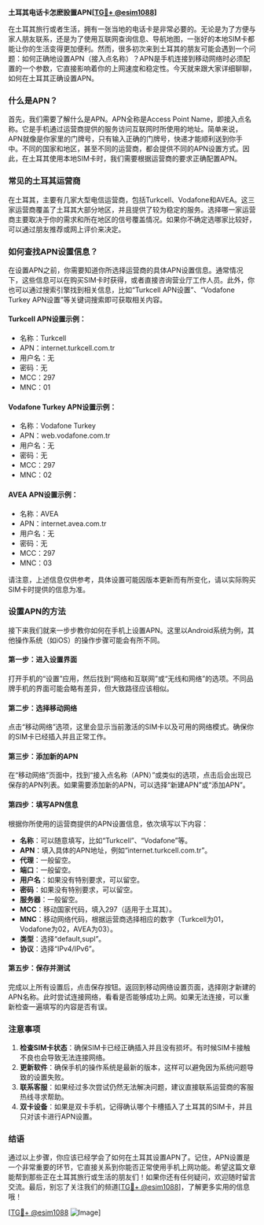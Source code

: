 **土耳其电话卡怎麽設置APN[[TG💪+ @esim1088](https://t.me/s/esim1088)]**

在土耳其旅行或者生活，拥有一张当地的电话卡是非常必要的。无论是为了方便与家人朋友联系，还是为了使用互联网查询信息、导航地图，一张好的本地SIM卡都能让你的生活变得更加便利。然而，很多初次来到土耳其的朋友可能会遇到一个问题：如何正确地设置APN（接入点名称）？APN是手机连接到移动网络时必须配置的一个参数，它直接影响着你的上网速度和稳定性。今天就来跟大家详细聊聊，如何在土耳其正确设置APN。

### 什么是APN？

首先，我们需要了解什么是APN。APN全称是Access Point Name，即接入点名称。它是手机通过运营商提供的服务访问互联网时所使用的地址。简单来说，APN就像是你家里的门牌号，只有输入正确的门牌号，快递才能顺利送到你手中。不同的国家和地区，甚至不同的运营商，都会提供不同的APN设置方式。因此，在土耳其使用本地SIM卡时，我们需要根据运营商的要求正确配置APN。

### 常见的土耳其运营商

在土耳其，主要有几家大型电信运营商，包括Turkcell、Vodafone和AVEA。这三家运营商覆盖了土耳其大部分地区，并且提供了较为稳定的服务。选择哪一家运营商主要取决于你的需求和所在地区的信号覆盖情况。如果你不确定选哪家比较好，可以通过朋友推荐或网上评价来决定。

### 如何查找APN设置信息？

在设置APN之前，你需要知道你所选择运营商的具体APN设置信息。通常情况下，这些信息可以在购买SIM卡时获得，或者直接咨询营业厅工作人员。此外，你也可以通过搜索引擎找到相关信息，比如“Turkcell APN设置”、“Vodafone Turkey APN设置”等关键词搜索即可获取相关内容。

#### Turkcell APN设置示例：
- 名称：Turkcell
- APN：internet.turkcell.com.tr
- 用户名：无
- 密码：无
- MCC：297
- MNC：01

#### Vodafone Turkey APN设置示例：
- 名称：Vodafone Turkey
- APN：web.vodafone.com.tr
- 用户名：无
- 密码：无
- MCC：297
- MNC：02

#### AVEA APN设置示例：
- 名称：AVEA
- APN：internet.avea.com.tr
- 用户名：无
- 密码：无
- MCC：297
- MNC：03

请注意，上述信息仅供参考，具体设置可能因版本更新而有所变化，请以实际购买SIM卡时提供的信息为准。

### 设置APN的方法

接下来我们就来一步步教你如何在手机上设置APN。这里以Android系统为例，其他操作系统（如iOS）的操作步骤可能会有所不同。

#### 第一步：进入设置界面
打开手机的“设置”应用，然后找到“网络和互联网”或“无线和网络”的选项。不同品牌手机的界面可能会略有差异，但大致路径应该相似。

#### 第二步：选择移动网络
点击“移动网络”选项，这里会显示当前激活的SIM卡以及可用的网络模式。确保你的SIM卡已经插入并且正常工作。

#### 第三步：添加新的APN
在“移动网络”页面中，找到“接入点名称（APN）”或类似的选项，点击后会出现已保存的APN列表。如果需要添加新的APN，可以选择“新建APN”或“添加APN”。

#### 第四步：填写APN信息
根据你所使用的运营商提供的APN设置信息，依次填写以下内容：
- **名称**：可以随意填写，比如“Turkcell”、“Vodafone”等。
- **APN**：填入具体的APN地址，例如“internet.turkcell.com.tr”。
- **代理**：一般留空。
- **端口**：一般留空。
- **用户名**：如果没有特别要求，可以留空。
- **密码**：如果没有特别要求，可以留空。
- **服务器**：一般留空。
- **MCC**：移动国家代码，填入297（适用于土耳其）。
- **MNC**：移动网络代码，根据运营商选择相应的数字（Turkcell为01，Vodafone为02，AVEA为03）。
- **类型**：选择“default,supl”。
- **协议**：选择“IPv4/IPv6”。

#### 第五步：保存并测试
完成以上所有设置后，点击保存按钮。返回到移动网络设置页面，选择刚才新建的APN名称。此时尝试连接网络，看看是否能够成功上网。如果无法连接，可以重新检查一遍填写的内容是否有误。

### 注意事项

1. **检查SIM卡状态**：确保SIM卡已经正确插入并且没有损坏。有时候SIM卡接触不良也会导致无法连接网络。
2. **更新软件**：确保手机的操作系统是最新的版本，这样可以避免因为系统问题导致的设置失败。
3. **联系客服**：如果经过多次尝试仍然无法解决问题，建议直接联系运营商的客服热线寻求帮助。
4. **双卡设备**：如果是双卡手机，记得确认哪个卡槽插入了土耳其的SIM卡，并且只对该卡进行APN设置。

### 结语

通过以上步骤，你应该已经学会了如何在土耳其设置APN了。记住，APN设置是一个非常重要的环节，它直接关系到你能否正常使用手机上网功能。希望这篇文章能帮到那些正在土耳其旅行或生活的朋友们！如果你还有任何疑问，欢迎随时留言交流。最后，别忘了关注我们的频道[[TG💪+ @esim1088](https://t.me/s/esim1088)]，了解更多实用的信息哦！

[[TG💪+ @esim1088](https://t.me/s/esim1088) ![Image](https://i.postimg.cc/4NQfJmqS/Snipaste-2025-05-13-00-14-12.png)]